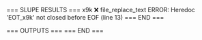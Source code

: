 === SLUPE RESULTS ===
x9k ❌ file_replace_text ERROR: Heredoc 'EOT_x9k' not closed before EOF (line 13)
=== END ===

=== OUTPUTS ===
=== END ===